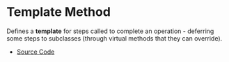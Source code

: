 # Template Method
Defines a **template** for steps called to complete an operation - deferring 
some steps to subclasses (through virtual methods that they can override). 
* [Source Code](main.cc)